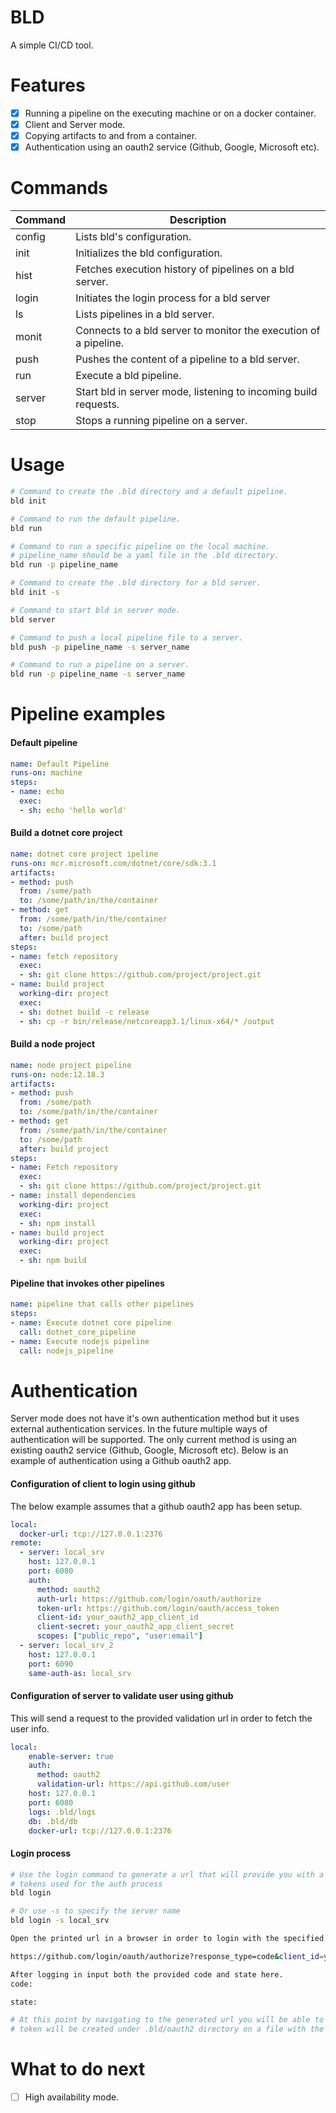 # BLD
A simple CI/CD tool.

# Features
- [x] Running a pipeline on the executing machine or on a docker container.
- [x] Client and Server mode. 
- [x] Copying artifacts to and from a container.
- [x] Authentication using an oauth2 service (Github, Google, Microsoft etc).

# Commands
Command | Description
------- | -----------
config  | Lists bld's configuration.
init    | Initializes the bld configuration.
hist    | Fetches execution history of pipelines on a bld server.
login   | Initiates the login process for a bld server
ls      | Lists pipelines in a bld server.
monit   | Connects to a bld server to monitor the execution of a pipeline.
push    | Pushes the content of a pipeline to a bld server.
run     | Execute a bld pipeline.
server  | Start bld in server mode, listening to incoming build requests.
stop    | Stops a running pipeline on a server.

# Usage
```bash
# Command to create the .bld directory and a default pipeline.
bld init 

# Command to run the default pipeline.
bld run

# Command to run a specific pipeline on the local machine.
# pipeline_name should be a yaml file in the .bld directory.
bld run -p pipeline_name 

# Command to create the .bld directory for a bld server.
bld init -s

# Command to start bld in server mode.
bld server

# Command to push a local pipeline file to a server.
bld push -p pipeline_name -s server_name

# Command to run a pipeline on a server.
bld run -p pipeline_name -s server_name
```

# Pipeline examples
#### Default pipeline
```yaml
name: Default Pipeline
runs-on: machine
steps: 
- name: echo 
  exec:
  - sh: echo 'hello world'
```

#### Build a dotnet core project
```yaml
name: dotnet core project ipeline
runs-on: mcr.microsoft.com/dotnet/core/sdk:3.1
artifacts:
- method: push
  from: /some/path
  to: /some/path/in/the/container
- method: get
  from: /some/path/in/the/container
  to: /some/path
  after: build project 
steps:
- name: fetch repository
  exec:
  - sh: git clone https://github.com/project/project.git  
- name: build project
  working-dir: project
  exec:  
  - sh: dotnet build -c release
  - sh: cp -r bin/release/netcoreapp3.1/linux-x64/* /output
```

#### Build a node project
```yaml
name: node project pipeline
runs-on: node:12.18.3
artifacts:
- method: push
  from: /some/path
  to: /some/path/in/the/container
- method: get
  from: /some/path/in/the/container
  to: /some/path
  after: build project 
steps:
- name: Fetch repository
  exec:
  - sh: git clone https://github.com/project/project.git
- name: install dependencies 
  working-dir: project
  exec:
  - sh: npm install
- name: build project 
  working-dir: project 
  exec:
  - sh: npm build 
```

#### Pipeline that invokes other pipelines
```yaml
name: pipeline that calls other pipelines
steps:
- name: Execute dotnet core pipeline
  call: dotnet_core_pipeline
- name: Execute nodejs pipeline 
  call: nodejs_pipeline
```

# Authentication

Server mode does not have it's own authentication method but it uses external authentication services. In the future multiple ways of
authentication will be supported. The only current method is using an existing oauth2 service (Github, Google, Microsoft etc). 
Below is an example of authentication using a Github oauth2 app.

#### Configuration of client to login using github
The below example assumes that a github oauth2 app has been setup.
```yaml
local:
  docker-url: tcp://127.0.0.1:2376
remote:
  - server: local_srv 
    host: 127.0.0.1
    port: 6080
    auth:
      method: oauth2 
      auth-url: https://github.com/login/oauth/authorize
      token-url: https://github.com/login/oauth/access_token
      client-id: your_oauth2_app_client_id 
      client-secret: your_oauth2_app_client_secret 
      scopes: ["public_repo", "user:email"]
  - server: local_srv_2
    host: 127.0.0.1
    port: 6090
    same-auth-as: local_srv
```

#### Configuration of server to validate user using github
This will send a request to the provided validation url in order to fetch the user info.
```yaml
local:
    enable-server: true 
    auth:
      method: oauth2
      validation-url: https://api.github.com/user
    host: 127.0.0.1
    port: 6080
    logs: .bld/logs
    db: .bld/db
    docker-url: tcp://127.0.0.1:2376
```

#### Login process
```bash
# Use the login command to generate a url that will provide you with a code and state 
# tokens used for the auth process
bld login

# Or use -s to specify the server name
bld login -s local_srv

Open the printed url in a browser in order to login with the specified oauth2 provider.

https://github.com/login/oauth/authorize?response_type=code&client_id=your_oauth2_client_id&state=some_state_token&code_challenge=some_generated_code_challenge&code_challenge_method=the_code_challenge_method&redirect_uri=http%3A%2F%2F127.0.0.1%3A6080%2FauthRedirect&scope=public_repo+user%3Aemail

After logging in input both the provided code and state here.
code:

state:

# At this point by navigating to the generated url you will be able to get the code and state. Copy it to your terminal and a new
# token will be created under .bld/oauth2 directory on a file with the target server as name.
```

# What to do next
- [ ] High availability mode.
